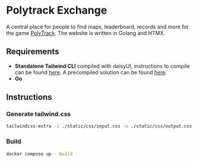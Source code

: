 # Polytrack Exchange

A central place for people to find maps, leaderboard, records and more for the game [PolyTrack](https://www.kodub.com/apps/polytrack). The website is written in Golang and HTMX.

## Requirements

- **Standalone Tailwind CLI** compiled with daisyUI, instructions to compile can be found [here](https://github.com/tailwindlabs/tailwindcss/discussions/12294#discussioncomment-8268378). A precompiled solution can be found [here](https://github.com/dobicinaitis/tailwind-cli-extra).
- **Go**

## Instructions

### Generate tailwind.css

```sh
tailwindcss-extra -i ./static/css/input.css -o ./static/css/output.css --watch
```

### Build

```sh
docker compose up --build
```
